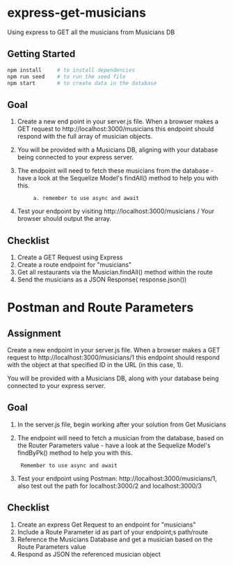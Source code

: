 # express-get-musicians
Using express to GET all the musicians from Musicians DB

## Getting Started

```bash
npm install     # to install dependencies
npm run seed    # to run the seed file
npm start       # to create data in the database
```
## Goal
1. Create a new end point in your server.js file. When a browser makes a GET request to http://localhost:3000/musicians this endpoint should respond with the full array of musician objects.
2. You will be provided with a Musicians DB, aligning with your database being connected to your express server.
3. The endpoint will need to fetch these musicians from the database  -  have a look at the Sequelize Model's findAll() method to help you with this.

            a. remember to use async and await

4. Test your endpoint by visiting http://localhost:3000/musicians  / Your browser should output the array.

## Checklist
1. Create a GET Request using Express
2. Create a route endpoint for "musicians"
3. Get all restaurants via the Musician.findAll() method within the route
4. Send the musicians as a JSON Response( response.json())

# Postman and Route Parameters

## Assignment
Create a new endpoint in your server.js file. When a browser makes a GET request to http://localhost:3000/musicians/1 this endpoint should respond with the object at that specified ID in the URL (in this case, 1). 

You will be provided with a Musicians DB, along with your database being connected to your express server. 

## Goal
1. In the server.js file, begin working after your solution from Get Musicians

2. The endpoint will need to fetch a musician from the database, based on the Router Parameters value - have a look at the Sequelize Model's findByPk() method to help you with this. 

        Remember to use async and await

3. Test your endpoint using Postman: http://localhost:3000/musicians/1, also test out the path for localhost:3000/2 and localhost:3000/3

## Checklist
1. Create an express Get Request to an endpoint for "musicians"
2. Include a Route Parameter id as part of your endpoint;s path/route
3. Reference the Musicians Database and get a musician based on the Route Parameters value
4. Respond as JSON the referenced musician object